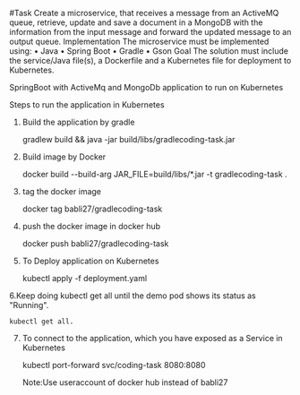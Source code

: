 #Task
Create a microservice, that receives a message from an ActiveMQ queue, retrieve, update
and save a document in a MongoDB with the information from the input message and
forward the updated message to an output queue.
Implementation
The microservice must be implemented using:
• Java
• Spring Boot
• Gradle
• Gson
Goal
The solution must include the service/Java file(s), a Dockerfile and a Kubernetes file for
deployment to Kubernetes. 


SpringBoot with ActiveMq and MongoDb application to run on Kubernetes

Steps to run the application in Kubernetes 

1. Build the application by gradle 

    gradlew build && java -jar build/libs/gradlecoding-task.jar 

2. Build image by Docker 

    docker build --build-arg JAR_FILE=build/libs/*.jar -t gradlecoding-task .  

3. tag the docker image 

   docker tag <image-id> babli27/gradlecoding-task 

4. push the docker image in docker hub 

   docker push babli27/gradlecoding-task 

5. To Deploy application on Kubernetes 

   kubectl apply -f deployment.yaml 

6.Keep doing kubectl get all until the demo pod shows its status as "Running". 

    kubectl get all. 

7. To connect to the application, which you have exposed as a Service in Kubernetes 

    kubectl port-forward svc/coding-task 8080:8080 
   
   
   Note:Use useraccount  of docker hub instead of babli27
